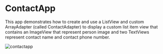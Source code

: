# ContactApp
This app demonstrates how to create and use a ListView and custom ArrayAdapter (called ContactAdapter) to display 
a custom list item view that contains an ImageView that represent person image and two TextViews represent contact name and contact phone number.


![contactapp](https://user-images.githubusercontent.com/18668957/29844749-acf92328-8d10-11e7-928d-6dce218c632f.png)

